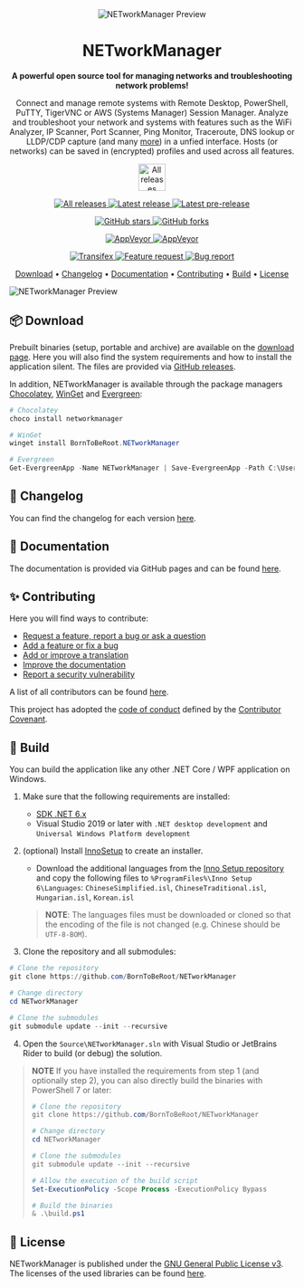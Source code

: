 <div align="center">
  <img alt="NETworkManager Preview" src="https://github.com/BornToBeRoot/NETworkManager/blob/main/Images/NETworkManager_128x128.png?raw=true" />
  <h1>NETworkManager</h1>
  <p>
    <b>A powerful open source tool for managing networks and troubleshooting network problems!</b>
  </p>
  <p>
    Connect and manage remote systems with Remote Desktop, PowerShell, PuTTY, TigerVNC or AWS (Systems Manager) Session Manager. Analyze and troubleshoot your network and systems with features such as the WiFi Analyzer, IP Scanner, Port Scanner, Ping Monitor, Traceroute, DNS lookup or LLDP/CDP capture (and many <a href="https://borntoberoot.net/NETworkManager/docs/features">more</a>) in a unfied interface. Hosts (or networks) can be saved in (encrypted) profiles and used across all features.  
  <p>
     <a href="https://borntoberoot.net/NETworkManager/download" target="_blank">
      <img alt="All releases" src="https://img.shields.io/badge/>>_download_now_<<-00abbd?style=for-the-badge" height="48" />
    </a>
  </p>
  <p>
    <a href="https://github.com/BornToBeroot/NETworkManager/releases" target="_blank">
      <img alt="All releases" src="https://img.shields.io/github/downloads/BornToBeroot/NETworkManager/total.svg?style=for-the-badge&logo=github" />
    </a>    
    <a href="https://github.com/BornToBeroot/NETworkManager/releases/latest" target="_blank">
      <img alt="Latest release" src="https://img.shields.io/github/downloads/BornToBeroot/NETworkManager/latest/total.svg?style=for-the-badge&logo=github" />
    </a>
    <a href="https://github.com/BornToBeroot/NETworkManager/releases" target="_blank">
      <img alt="Latest pre-release" src="https://img.shields.io/github/downloads-pre/BornToBeroot/NETworkManager/latest/total.svg?label=downloads%40pre-release&style=for-the-badge&logo=github" />
    </a>
  </p>
  <p>
    <a href="https://github.com/BornToBeroot/NETworkManager/stargazers" target="_blank">
      <img alt="GitHub stars" src="https://img.shields.io/github/stars/BornToBeroot/NETworkManager.svg?style=for-the-badge&logo=github" />
    </a>    
    <a href="https://github.com/BornToBeroot/NETworkManager/network" target="_blank">       
      <img alt="GitHub forks" src="https://img.shields.io/github/forks/BornToBeroot/NETworkManager.svg?style=for-the-badge&logo=github" />
    </a>
  </p>
  <p> 
    <a href="https://ci.appveyor.com/project/BornToBeRoot/NETworkManager/branch/main">
      <img alt="AppVeyor" src="https://img.shields.io/appveyor/ci/BornToBeRoot/NETworkManager/main.svg?style=for-the-badge&logo=appveyor&&label=main" />
    </a>   
    <a href="https://github.com/BornToBeRoot/NETworkManager/blob/main/LICENSE">
      <img alt="AppVeyor" src="https://img.shields.io/github/license/BornToBeroot/NETworkManager.svg?style=for-the-badge&logo=github" />
    </a>     
  </p> 
  <p> 
    <a href="https://transifex.com/BornToBeRoot/NETworkManager/">
      <img alt="Transifex" src="https://img.shields.io/badge/transifex-translate-green.svg?style=for-the-badge" />
    </a>   
    <a href="https://github.com/BornToBeRoot/NETworkManager/issues/new?labels=Feature-Request&template=Feature_request.md">
      <img alt="Feature request" src="https://img.shields.io/badge/github-feature_request-green.svg?style=for-the-badge&logo=github" />
    </a>       
    <a href="https://github.com/BornToBeRoot/NETworkManager/issues/new?labels=Issue&template=Bug_report.md">
      <img alt="Bug report" src="https://img.shields.io/badge/github-bug_report-red.svg?style=for-the-badge&logo=github" />
    </a>     
  </p>
  <p>
    <a href="#-download">Download</a> • <a href="#-changelog">Changelog</a> • <a href="#-documentation">Documentation</a> • <a href="#-contributing">Contributing</a> • <a href="#-build">Build</a> • <a href="#-license">License</a>
  </p>
</div>

<img alt="NETworkManager Preview" src="https://github.com/BornToBeRoot/NETworkManager/blob/main/Website/static/img/preview.gif?raw=true" />

## 📦 Download

Prebuilt binaries (setup, portable and archive) are available on the [download page](https://borntoberoot.net/NETworkManager/Download). Here you will also find the system requirements and how to install the application silent. The files are provided via [GitHub releases](https://github.com/BornToBeRoot/NETworkManager/releases/latest).

In addition, NETworkManager is available through the package managers [Chocolatey](https://chocolatey.org/packages/NETworkManager), [WinGet](https://github.com/microsoft/winget-pkgs/tree/master/manifests/b/BornToBeRoot/NETworkManager/) and [Evergreen](https://stealthpuppy.com/evergreen/apps/):

```PowerShell
# Chocolatey
choco install networkmanager

# WinGet
winget install BornToBeRoot.NETworkManager

# Evergreen
Get-EvergreenApp -Name NETworkManager | Save-EvergreenApp -Path C:\Users\$env:Username\Downloads\
```

## 📃 Changelog

You can find the changelog for each version [here](https://borntoberoot.net/NETworkManager/Changelog).

## 📖 Documentation

The documentation is provided via GitHub pages and can be found [here](https://borntoberoot.net/NETworkManager/docs/introduction).

## ✨ Contributing

Here you will find ways to contribute:

- [Request a feature, report a bug or ask a question](CONTRIBUTING.md#contributing)
- [Add a feature or fix a bug](CONTRIBUTING.md#code)
- [Add or improve a translation](CONTRIBUTING.md#translation)
- [Improve the documentation](CONTRIBUTING.md#documentation)
- [Report a security vulnerability](https://github.com/BornToBeRoot/NETworkManager/blob/main/SECURITY.md)

A list of all contributors can be found [here](https://github.com/BornToBeRoot/NETworkManager/blob/main/Contributors.md).

This project has adopted the [code of conduct](https://github.com/BornToBeRoot/NETworkManager/blob/main/CODE_OF_CONDUCT.md) defined by the [Contributor Covenant](https://contributor-covenant.org/).

## 🔧 Build

You can build the application like any other .NET Core / WPF application on Windows.

1. Make sure that the following requirements are installed:

   - [SDK .NET 6.x](https://dotnet.microsoft.com/download/dotnet/6.0)
   - Visual Studio 2019 or later with `.NET desktop development` and `Universal Windows Platform development`

2. (optional) Install [InnoSetup](https://jrsoftware.org/isinfo.php) to create an installer.

   - Download the additional languages from the [Inno Setup repository](https://github.com/jrsoftware/issrc/blob/main/Files/Languages/Unofficial/) and copy the following files to `%ProgramFiles%\Inno Setup 6\Languages`: `ChineseSimplified.isl`, `ChineseTraditional.isl`, `Hungarian.isl`, `Korean.isl`

   > **NOTE**: The languages files must be downloaded or cloned so that the encoding of the file is not changed
   > (e.g. Chinese should be `UTF-8-BOM`).

3. Clone the repository and all submodules:

```PowerShell
# Clone the repository
git clone https://github.com/BornToBeRoot/NETworkManager

# Change directory
cd NETworkManager

# Clone the submodules
git submodule update --init --recursive
```

4. Open the `Source\NETworkManager.sln` with Visual Studio or JetBrains Rider to build (or debug) the solution.

> **NOTE** If you have installed the requirements from step 1 (and optionally step 2), you can also directly build the
> binaries with PowerShell 7 or later:
>
> ```PowerShell
> # Clone the repository
> git clone https://github.com/BornToBeRoot/NETworkManager
>
> # Change directory
> cd NETworkManager
>
> # Clone the submodules
> git submodule update --init --recursive
>
> # Allow the execution of the build script
> Set-ExecutionPolicy -Scope Process -ExecutionPolicy Bypass
>
> # Build the binaries
> & .\build.ps1
> ```

## 📝 License

NETworkManager is published under the [GNU General Public License v3](https://github.com/BornToBeRoot/NETworkManager/blob/main/LICENSE). The licenses of the used libraries can be found [here](https://github.com/BornToBeRoot/NETworkManager/tree/main/Source/NETworkManager.Documentation/Licenses).
